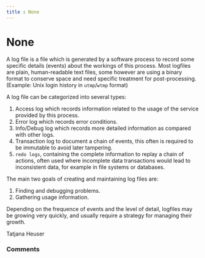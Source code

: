 ```yaml
---
title : None
---
```

None
=====================
A log file is a file which is generated by a software process to record
some specific details (events) about the workings of this process. Most
logfiles are plain, human-readable text files, some however are using a
binary format to conserve space and need specific treatment for
post-processing. (Example: Unix login history in `utmp`/`wtmp` format)

A log file can be categorized into several types:

1.  Access log which records information related to the usage of the
    service provided by this process.
2.  Error log which records error conditions.
3.  Info/Debug log which records more detailed information as compared
    with other logs.
4.  Transaction log to document a chain of events, this often is
    required to be immutable to avoid later tampering.
5.  `redo logs`, containing the complete information to replay a chain
    of actions, often used where incomplete data transactions would lead
    to inconsistent data, for example in file systems or databases.

The main two goals of creating and maintaining log files are:

1.  Finding and debugging problems.
2.  Gathering usage information.

Depending on the frequence of events and the level of detail, logfiles
may be growing very quickly, and usually require a strategy for managing
their growth.

Tatjana Heuser

### Comments ###


